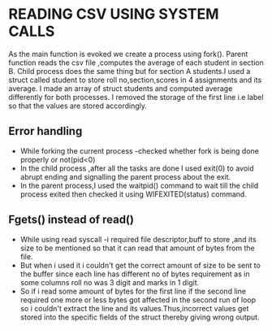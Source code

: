 
# READING CSV USING SYSTEM CALLS
As the main function is evoked we create a process using fork().
Parent function reads the csv file ,computes the average of each student in section B.
Child process does the same thing but for section A students.I used a struct called student to store roll no,section,scores in 4 assignments and its
average.
I made an array of struct students and computed average differently for both
processes.
I removed the storage of the first line i.e label so that the values are stored accordingly.

## Error handling
  - While forking the current process -checked whether fork is being
done properly or not(pid<0)
  - In the child process ,after all the tasks are done I used exit(0) to avoid
abrupt ending and signalling the parent process about the exit.
  - In the parent process,I used the waitpid() command to wait till the
child process exited then checked it using WIFEXITED(status)
command.
## Fgets() instead of read()
  - While using read syscall -i required file descriptor,buff to store ,and its size to be
mentioned so that it can read that amount of bytes from the file.
  - But when i used it i couldn't get the correct amount of size to be sent to the buffer
since each line has different no of bytes requirement as in some columns roll no
was 3 digit and marks in 1 digit.
  - So if i read some amount of bytes for the first line if the second line required one
more or less bytes got affected in the second run of loop so i couldn't extract the
line and its values.Thus,incorrect values get stored into the specific fields of the
struct thereby giving wrong output.
